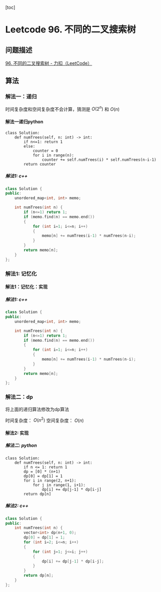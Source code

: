 
[toc]

# Leetcode 96. 不同的二叉搜索树

## 问题描述

[96. 不同的二叉搜索树 - 力扣（LeetCode）](https://leetcode-cn.com/problems/unique-binary-search-trees/)

## 算法

### 解法一：递归

时间复杂度和空间复杂度不会计算，猜测是 $O(2^n)$ 和 $O(n)$

#### 解法一递归python

```
class Solution:
    def numTrees(self, n: int) -> int:
        if n<=1: return 1
        else:
            counter = 0
            for i in range(n):
                counter += self.numTrees(i) * self.numTrees(n-i-1)
        return counter
```

##### 解法1: c++

```cpp
class Solution {
public:
    unordered_map<int, int> memo;

    int numTrees(int n) {
        if (n<=1) return 1;
        if (memo.find(n) == memo.end())
        {
            for (int i=1; i<=n; i++)
            {
                memo[n] += numTrees(i-1) * numTrees(n-i);
            }
        }
        return memo[n];
    }
};
```

### 解法1: 记忆化

#### 解法1：记忆化：实现

##### 解法1: c++

```cpp
class Solution {
public:
    unordered_map<int, int> memo;

    int numTrees(int n) {
        if (n<=1) return 1;
        if (memo.find(n) == memo.end())
        {
            for (int i=1; i<=n; i++)
            {
                memo[n] += numTrees(i-1) * numTrees(n-i);
            }
        }
        return memo[n];
    }
};
```
### 解法二：dp

将上面的递归算法修改为dp算法

时间复杂度： $O(n^2)$
空间复杂度： $O(n)$

#### 解法2: 实现

##### 解法二: python

```
class Solution:
    def numTrees(self, n: int) -> int:
        if n <= 1: return 1
        dp = [0] * (n+1)
        dp[0] = dp[1] = 1
        for i in range(2, n+1):
            for j in range(1, i+1):
                dp[i] += dp[j-1] * dp[i-j]
        return dp[n]
```

##### 解法2: c++


```cpp
class Solution {
public:
    int numTrees(int n) {
        vector<int> dp(n+1, 0);
        dp[0] = dp[1] = 1;
        for (int i=2; i<=n; i++)
        {
            for (int j=1; j<=i; j++)
            {
                dp[i] += dp[j-1] * dp[i-j];
            }
        }
        return dp[n];
    }
};
```